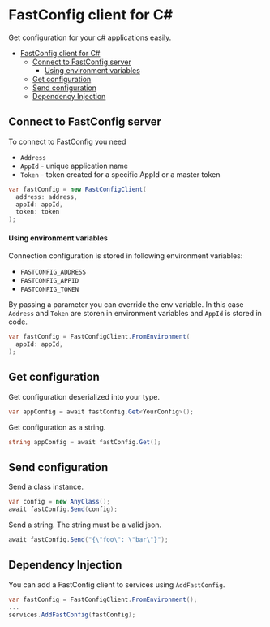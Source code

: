 # FastConfig client for C#

Get configuration for your c# applications easily.

- [FastConfig client for C#](#fastconfig-client-for-c)
  - [Connect to FastConfig server](#connect-to-fastconfig-server)
      - [Using environment variables](#using-environment-variables)
  - [Get configuration](#get-configuration)
  - [Send configuration](#send-configuration)
  - [Dependency Injection](#dependency-injection)

## Connect to FastConfig server
To connect to FastConfig you need
- `Address`
- `AppId` - unique application name
- `Token` - token created for a specific AppId or a master token
  
```csharp
var fastConfig = new FastConfigClient(
  address: address,
  appId: appId,
  token: token
);
```

#### Using environment variables
Connection configuration is stored in following environment variables:
- `FASTCONFIG_ADDRESS`
- `FASTCONFIG_APPID`
- `FASTCONFIG_TOKEN`

By passing a parameter you can override the env variable. In this case `Address` and `Token` are storen in environment variables and `AppId` is stored in code.
```csharp
var fastConfig = FastConfigClient.FromEnvironment(
  appId: appId, 
);
```

## Get configuration

Get configuration deserialized into your type.
```csharp
var appConfig = await fastConfig.Get<YourConfig>();
```

Get configuration as a string.
```csharp
string appConfig = await fastConfig.Get();
```

## Send configuration

Send a class instance.
```csharp
var config = new AnyClass();
await fastConfig.Send(config);
```

Send a string. The string must be a valid json.
```csharp
await fastConfig.Send("{\"foo\": \"bar\"}");
```

## Dependency Injection
You can add a FastConfig client to services using `AddFastConfig`.
```csharp
var fastConfig = FastConfigClient.FromEnvironment();
...
services.AddFastConfig(fastConfig);
```